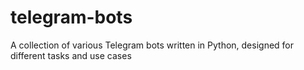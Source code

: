 # telegram-bots
A collection of various Telegram bots written in Python, designed for different tasks and use cases
